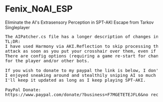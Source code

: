 # Fenix_NoAI_ESP
Eliminate the AI's Extrasensory Perception in SPT-AKI Escape from Tarkov Singleplayer
<pre>
The AIPatcher.cs file has a longer description of changes in comments.
TL;DR: 
I have used Harmony via AKI.Reflection to skip processing the IsEnemyLookingAtMe() function of Bots that causes them to go on the 
attack as soon as you put your crosshair over them, even if they have their back turned to you. 
There are config options (requiring a game re-start for changes to take effect) allowing you to turn this override on 
for the player and/or other bots. 

If you wish to donate to my paypal the link is below, I don't expect anything and have made this mod purely for fun. 
I enjoyed sneaking around and stealthily sniping AI so much I knew the community had to have it too! 
I'll keep it updated as long as I keep playing SPT-AKI.

PayPal Donate:
https://www.paypal.com/donate/?business=F7MGETETEJFL6&no_recurring=1&item_name=If+you+want+to+say+thanks%21+&currency_code=CAD
</pre>
